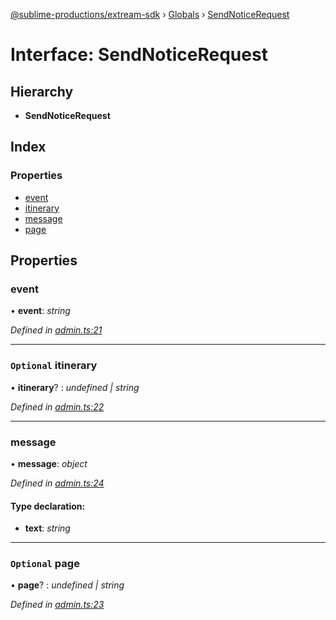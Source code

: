 [@sublime-productions/extream-sdk](../README.md) › [Globals](../globals.md) › [SendNoticeRequest](sendnoticerequest.md)

# Interface: SendNoticeRequest

## Hierarchy

* **SendNoticeRequest**

## Index

### Properties

* [event](sendnoticerequest.md#event)
* [itinerary](sendnoticerequest.md#optional-itinerary)
* [message](sendnoticerequest.md#message)
* [page](sendnoticerequest.md#optional-page)

## Properties

###  event

• **event**: *string*

*Defined in [admin.ts:21](https://github.com/Extream-SaaS/ex-sdk/blob/d44c660/src/admin.ts#L21)*

___

### `Optional` itinerary

• **itinerary**? : *undefined | string*

*Defined in [admin.ts:22](https://github.com/Extream-SaaS/ex-sdk/blob/d44c660/src/admin.ts#L22)*

___

###  message

• **message**: *object*

*Defined in [admin.ts:24](https://github.com/Extream-SaaS/ex-sdk/blob/d44c660/src/admin.ts#L24)*

#### Type declaration:

* **text**: *string*

___

### `Optional` page

• **page**? : *undefined | string*

*Defined in [admin.ts:23](https://github.com/Extream-SaaS/ex-sdk/blob/d44c660/src/admin.ts#L23)*
